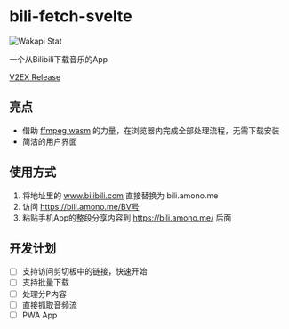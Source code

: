 # bili-fetch-svelte
![Wakapi Stat](https://hourglass.amono.me/api/badge/AsterisMono/interval:any/project:bili-fetch-svelte)

一个从Bilibili下载音乐的App

[V2EX Release](https://v2ex.com/t/989277)

## 亮点
- 借助 [ffmpeg.wasm](https://github.com/ffmpegwasm/ffmpeg.wasm) 的力量，在浏览器内完成全部处理流程，无需下载安装
- 简洁的用户界面

## 使用方式
1. 将地址里的 www.bilibili.com 直接替换为 bili.amono.me
2. 访问 https://bili.amono.me/BV号
3. 粘贴手机App的整段分享内容到 https://bili.amono.me/ 后面

## 开发计划
- [ ] 支持访问剪切板中的链接，快速开始
- [ ] 支持批量下载
- [ ] 处理分P内容
- [ ] 直接抓取音频流
- [ ] PWA App

